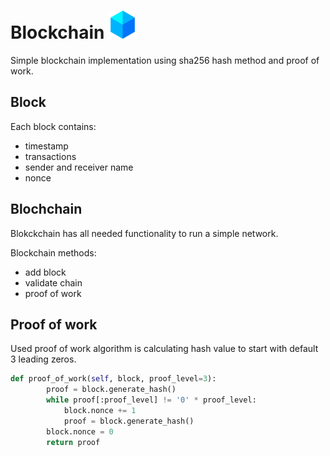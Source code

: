 # Blockchain <img src="block.png" width="45" height="45"/>
Simple blockchain implementation using sha256 hash method and proof of work.

## Block
Each block contains:
- timestamp
- transactions
- sender and receiver name
- nonce

## Blochchain
Blokckchain has all needed functionality to run a simple network. <br/>

Blockchain methods:
- add block
- validate chain
- proof of work

## Proof of work
Used proof of work algorithm is calculating hash value to start with default 3 leading zeros.
```python
def proof_of_work(self, block, proof_level=3):
        proof = block.generate_hash()
        while proof[:proof_level] != '0' * proof_level:
            block.nonce += 1 
            proof = block.generate_hash()
        block.nonce = 0
        return proof

```
